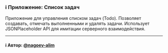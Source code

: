 ### ℹ️ Приложение: Список задач

Приложение для управления списком задач (Todo).
Позволяет создавать, отмечать выполненными и удалять задачи.
Использует JSONPlaceholder API для имитации серверного взаимодействия.

-----
#### ℹ️ Автор: [@nagoev-alim](https://github.com/nagoev-alim)

